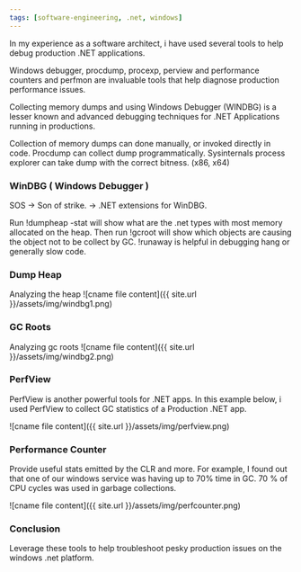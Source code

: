 ```yaml
---
tags: [software-engineering, .net, windows]
---
```


In my experience as a software architect, i have used several tools to help debug production .NET applications. 

Windows debugger, procdump, procexp, perview and performance counters and perfmon are invaluable tools that help diagnose production performance issues.

Collecting memory dumps and using Windows Debugger (WINDBG) is a lesser known and advanced debugging techniques for .NET Applications running in productions. 

Collection of memory dumps can done manually, or invoked directly in code.
Procdump can collect dump programmatically.
Sysinternals process explorer can take dump with the correct bitness. (x86, x64)

### WinDBG ( Windows Debugger )
SOS -> Son of strike. -> .NET extensions for WinDBG.

Run !dumpheap -stat will show what are the .net types with most memory allocated on the heap.
Then run !gcroot <objectAddr> will show which objects are causing the object not to be collect by GC.
!runaway is helpful in debugging hang or generally slow code.

### Dump Heap
Analyzing the heap
![cname file content]({{ site.url }}/assets/img/windbg1.png)

### GC Roots
Analyzing gc roots
![cname file content]({{ site.url }}/assets/img/windbg2.png)

### PerfView
PerfView is another powerful tools for .NET apps. In this example below, i used PerfView to collect GC statistics of a Production .NET app.

![cname file content]({{ site.url }}/assets/img/perfview.png)

### Performance Counter
Provide useful stats emitted by the CLR and more.
For example, I found out that one of our windows service was having up to 70% time in GC. 70 % of CPU cycles was used in garbage collections.

![cname file content]({{ site.url }}/assets/img/perfcounter.png)


### Conclusion
Leverage these tools to help troubleshoot pesky production issues on the windows .net platform.